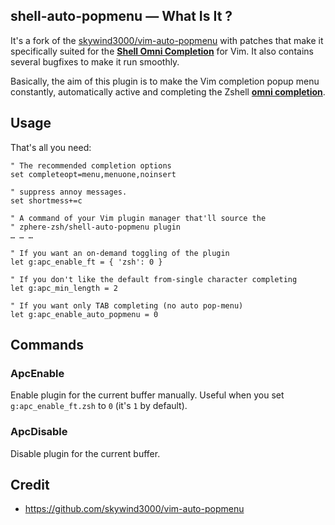 ## shell-auto-popmenu — What Is It ?

It's a fork of the
[skywind3000/vim-auto-popmenu](https://github.com/skywind3000/vim-auto-popmenu)
with patches that make it specifically suited for the [**Shell Omni
Completion**](https://github.com/zphere-zsh/shell-omni-completion) for Vim. It
also contains several bugfixes to make it run smoothly.

Basically, the aim of this plugin is to make the Vim completion popup menu
constantly, automatically active and completing the Zshell [**omni
completion**](https://github.com/zphere-zsh/shell-omni-completion).

## Usage

That's all you need:

```VimL
" The recommended completion options
set completeopt=menu,menuone,noinsert

" suppress annoy messages.
set shortmess+=c

" A command of your Vim plugin manager that'll source the
" zphere-zsh/shell-auto-popmenu plugin
… … …

" If you want an on-demand toggling of the plugin
let g:apc_enable_ft = { 'zsh': 0 }

" If you don't like the default from-single character completing
let g:apc_min_length = 2

" If you want only TAB completing (no auto pop-menu)
let g:apc_enable_auto_popmenu = 0
```

## Commands

### ApcEnable

Enable plugin for the current buffer manually. Useful when you set
`g:apc_enable_ft.zsh` to `0` (it's `1` by default).

### ApcDisable

Disable plugin for the current buffer.

## Credit

- https://github.com/skywind3000/vim-auto-popmenu

<!-- vim:set ft=markdown tw=80 fo+=a1n autoindent: -->

